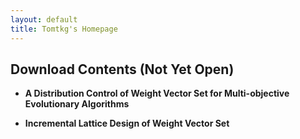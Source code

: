 ```yaml
---
layout: default
title: Tomtkg's Homepage
---
```


## Download Contents (Not Yet Open)

* **A Distribution Control of Weight Vector Set for Multi-objective Evolutionary Algorithms**

* **Incremental Lattice Design of Weight Vector Set**
